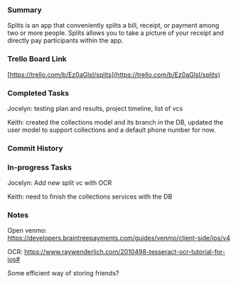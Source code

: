 ### Summary

Splits is an app that conveniently splits a bill, receipt, or payment among two or more people. Splits allows you to take a picture of your receipt and directly pay participants within the app.


### Trello Board Link

[https://trello.com/b/Ez0aGlsI/splits](https://trello.com/b/Ez0aGlsI/splits)


### Completed Tasks
Jocelyn: testing plan and results, project timeline, list of vcs

Keith: created the collections model and its branch in the DB, updated the user model to support collections and a default phone number for now.


### Commit History


### In-progress Tasks
Jocelyn: Add new split vc with OCR

Keith: need to finish the collections services with the DB


### Notes
Open venmo: https://developers.braintreepayments.com/guides/venmo/client-side/ios/v4

OCR: https://www.raywenderlich.com/2010498-tesseract-ocr-tutorial-for-ios#

Some efficient way of storing friends? 
